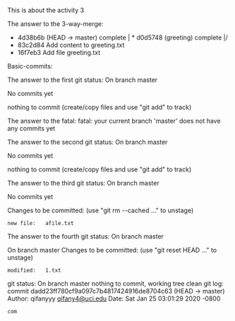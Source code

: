This is about the activity 3

The answer to the 3-way-merge:
* 4d38b6b (HEAD -> master) complete
| * d0d5748 (greeting) complete
|/  
* 83c2d84 Add content to greeting.txt
* 16f7eb3 Add file greeting.txt

Basic-commits:

The answer to the first git status:
On branch master

No commits yet

nothing to commit (create/copy files and use "git add" to track)

The answer to the fatal:
fatal: your current branch 'master' does not have any commits yet

The answer to the second git status:
On branch master

No commits yet

nothing to commit (create/copy files and use "git add" to track)

The answer to the third git status:
On branch master

No commits yet

Changes to be committed:
  (use "git rm --cached <file>..." to unstage)

    new file:   afile.txt
The answer to the fourth git status:
On branch master

On branch master
Changes to be committed:
  (use "git reset HEAD <file>..." to unstage)

	modified:   1.txt

git status:
On branch master
nothing to commit, working tree clean
git log:
commit dadd23ff780cf9a097c7b4817424916de8704c63 (HEAD -> master)
Author: qifanyyy <qifany4@uci.edu>
Date:   Sat Jan 25 03:01:29 2020 -0800

    com

